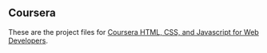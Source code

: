 ## Coursera

These are the project files for [Coursera HTML, CSS, and Javascript for Web Developers](https://www.coursera.org/learn/html-css-javascript-for-web-developers).  
